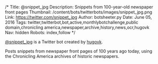/*
Title: @snippet_jpg
Description: Snippets from 100-year-old newspaper front pages
Thumbnail: /content/bots/twitterbots/images/snippet_jpg.png
Link: https://twitter.com/snippet_jpg
Author: botsheeter.py
Date: June 05, 2016
Tags: twitter,twitterbot,bot,active,monthlybotchallenge,public domain,chronicling america,newspaper,archive,history,news,ocr,hugovk
Nav: hidden
Robots: index,follow
*/

[@snippet_jpg](https://twitter.com/snippet_jpg) is a Twitter bot created by [hugovk](https://twitter.com/hugovk). 

Posts snippets from newspaper front pages of 100 years ago today, using the Chronicling America archives of historic newspapers.

